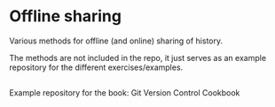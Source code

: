 Offline sharing
===============

Various methods for offline (and online) sharing of history.

The methods are not included in the repo, it just serves as an example
repository for the different exercises/examples.


## 
Example repository for the book: Git Version Control Cookbook
